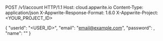 POST /v1/account HTTP/1.1
Host: cloud.appwrite.io
Content-Type: application/json
X-Appwrite-Response-Format: 1.6.0
X-Appwrite-Project: <YOUR_PROJECT_ID>

{
  "userId": "<USER_ID>",
  "email": "email@example.com",
  "password": ,
  "name": "<NAME>"
}

